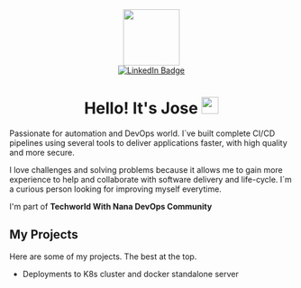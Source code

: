 <div id="header" align="center">
  <img src="https://media.giphy.com/media/dMLmQfCO7lCA2gX3tw/giphy.gif" width="100"/>
  <div id="badges">
    <a href="https://www.linkedin.com/in/josemabriones/">
      <img src="https://img.shields.io/badge/LinkedIn-blue?logo=linkedin&logoColor=white&style=for-the-badge" alt="LinkedIn Badge"/>
    </a>
  </div>
  <img src="https://komarev.com/ghpvc/?username=josmbrio&style=flat-square&color=blue" alt=""/>
  <h1>
    Hello! It's Jose
  <img src="https://media.giphy.com/media/hvRJCLFzcasrR4ia7z/giphy.gif" width="30px"/>
  </h1>
</div>
<div id="body" align="left">
  <p>Passionate for automation and DevOps world. I´ve built complete CI/CD pipelines using several tools to deliver applications faster, with high quality and more secure.</p>
  <p>I love challenges and solving problems because it allows me to gain more experience to help and collaborate with software delivery and life-cycle. I´m a curious person looking for improving myself everytime.</p>
  <p>I'm part of <b>Techworld With Nana DevOps Community</b></p>
    <h2>
    My Projects
  </h2>
  <p>Here are some of my projects. The best at the top.</p>
  <ul>
    <li>Deployments to K8s cluster and docker standalone server</li>
</div>

